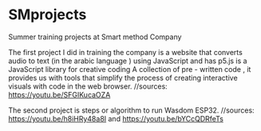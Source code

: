 # SMprojects
Summer training projects at Smart method Company

The first project I did in training the company is a website that converts audio to text (in the arabic language ) using JavaScript and has p5.js is a JavaScript library for creative coding A collection of pre - written code ,
it provides us with tools that simplify the process of creating interactive visuals with code in the web browser.
//sources:  https://youtu.be/SFGIKucaOZA

The second project is steps or algorithm to run Wasdom ESP32.
//sources: https://youtu.be/h8iHRy48a8I  and https://youtu.be/bYCcQDRfeTs

